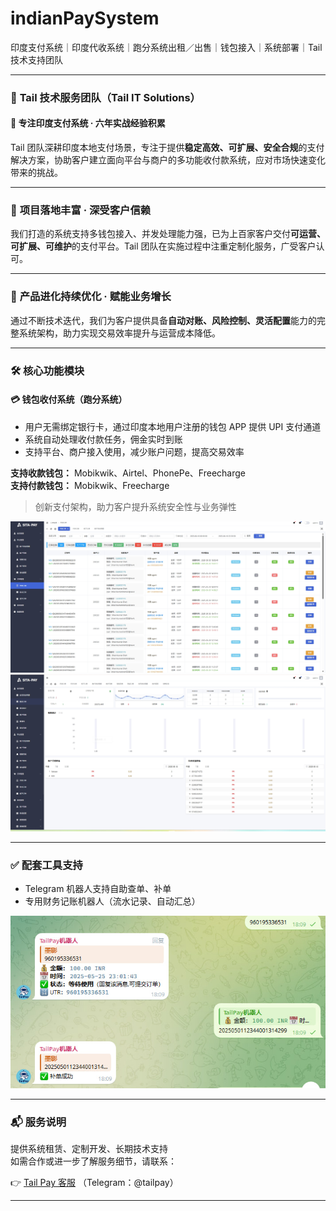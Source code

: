 # indianPaySystem  
印度支付系统｜印度代收系统｜跑分系统出租／出售｜钱包接入｜系统部署｜Tail 技术支持团队

---

### 🌟 **Tail 技术服务团队（Tail IT Solutions）**

#### 📍 专注印度支付系统 · 六年实战经验积累

Tail 团队深耕印度本地支付场景，专注于提供**稳定高效、可扩展、安全合规**的支付解决方案，协助客户建立面向平台与商户的多功能收付款系统，应对市场快速变化带来的挑战。

---

### 💼 **项目落地丰富 · 深受客户信赖**

我们打造的系统支持多钱包接入、并发处理能力强，已为上百家客户交付**可运营、可扩展、可维护**的支付平台。Tail 团队在实施过程中注重定制化服务，广受客户认可。

---

### 🚀 **产品进化持续优化 · 赋能业务增长**

通过不断技术迭代，我们为客户提供具备**自动对账、风险控制、灵活配置**能力的完整系统架构，助力实现交易效率提升与运营成本降低。

---

### 🛠️ **核心功能模块**

#### 💳 **钱包收付系统（跑分系统）**

- 用户无需绑定银行卡，通过印度本地用户注册的钱包 APP 提供 UPI 支付通道  
- 系统自动处理收付款任务，佣金实时到账  
- 支持平台、商户接入使用，减少账户问题，提高交易效率

**支持收款钱包：** Mobikwik、Airtel、PhonePe、Freecharge  
**支持付款钱包：** Mobikwik、Freecharge  

> 创新支付架构，助力客户提升系统安全性与业务弹性

![跑分系统后台示例](代收订单界面.png)  
![首页明细数据](首页明细.png)

---

### ✅ **配套工具支持**

- Telegram 机器人支持自助查单、补单  
- 专用财务记账机器人（流水记录、自动汇总）

![TG机器人示意图](photo_2025-06-18_22-02-39.jpg)

---

### 📬 **服务说明**

提供系统租赁、定制开发、长期技术支持  
如需合作或进一步了解服务细节，请联系：

👉 [Tail Pay 客服](https://t.me/tailpay) （Telegram：@tailpay）

---
